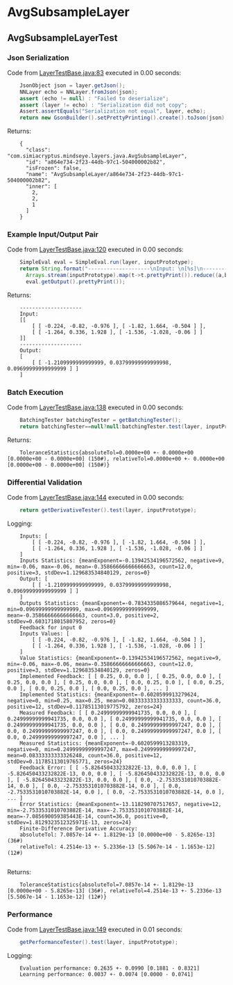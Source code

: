 # AvgSubsampleLayer
## AvgSubsampleLayerTest
### Json Serialization
Code from [LayerTestBase.java:83](../../../../../../../src/test/java/com/simiacryptus/mindseye/layers/LayerTestBase.java#L83) executed in 0.00 seconds: 
```java
    JsonObject json = layer.getJson();
    NNLayer echo = NNLayer.fromJson(json);
    assert (echo != null) : "Failed to deserialize";
    assert (layer != echo) : "Serialization did not copy";
    Assert.assertEquals("Serialization not equal", layer, echo);
    return new GsonBuilder().setPrettyPrinting().create().toJson(json);
```

Returns: 

```
    {
      "class": "com.simiacryptus.mindseye.layers.java.AvgSubsampleLayer",
      "id": "a864e734-2f23-44db-97c1-504000002b82",
      "isFrozen": false,
      "name": "AvgSubsampleLayer/a864e734-2f23-44db-97c1-504000002b82",
      "inner": [
        2,
        2,
        1
      ]
    }
```



### Example Input/Output Pair
Code from [LayerTestBase.java:120](../../../../../../../src/test/java/com/simiacryptus/mindseye/layers/LayerTestBase.java#L120) executed in 0.00 seconds: 
```java
    SimpleEval eval = SimpleEval.run(layer, inputPrototype);
    return String.format("--------------------\nInput: \n[%s]\n--------------------\nOutput: \n%s",
      Arrays.stream(inputPrototype).map(t->t.prettyPrint()).reduce((a,b)->a+",\n"+b).get(),
      eval.getOutput().prettyPrint());
```

Returns: 

```
    --------------------
    Input: 
    [[
    	[ [ -0.224, -0.82, -0.976 ], [ -1.82, 1.664, -0.504 ] ],
    	[ [ -1.264, 0.336, 1.928 ], [ -1.536, -1.028, -0.06 ] ]
    ]]
    --------------------
    Output: 
    [
    	[ [ -1.2109999999999999, 0.03799999999999998, 0.09699999999999999 ] ]
    ]
```



### Batch Execution
Code from [LayerTestBase.java:138](../../../../../../../src/test/java/com/simiacryptus/mindseye/layers/LayerTestBase.java#L138) executed in 0.00 seconds: 
```java
    BatchingTester batchingTester = getBatchingTester();
    return batchingTester==null?null:batchingTester.test(layer, inputPrototype);
```

Returns: 

```
    ToleranceStatistics{absoluteTol=0.0000e+00 +- 0.0000e+00 [0.0000e+00 - 0.0000e+00] (150#), relativeTol=0.0000e+00 +- 0.0000e+00 [0.0000e+00 - 0.0000e+00] (150#)}
```



### Differential Validation
Code from [LayerTestBase.java:144](../../../../../../../src/test/java/com/simiacryptus/mindseye/layers/LayerTestBase.java#L144) executed in 0.00 seconds: 
```java
    return getDerivativeTester().test(layer, inputPrototype);
```
Logging: 
```
    Inputs: [
    	[ [ -0.224, -0.82, -0.976 ], [ -1.82, 1.664, -0.504 ] ],
    	[ [ -1.264, 0.336, 1.928 ], [ -1.536, -1.028, -0.06 ] ]
    ]
    Inputs Statistics: {meanExponent=-0.13942534196572562, negative=9, min=-0.06, max=-0.06, mean=-0.35866666666666663, count=12.0, positive=3, stdDev=1.129683534840129, zeros=0}
    Output: [
    	[ [ -1.2109999999999999, 0.03799999999999998, 0.09699999999999999 ] ]
    ]
    Outputs Statistics: {meanExponent=-0.7834335086579644, negative=1, min=0.09699999999999999, max=0.09699999999999999, mean=-0.35866666666666663, count=3.0, positive=2, stdDev=0.6031718015807952, zeros=0}
    Feedback for input 0
    Inputs Values: [
    	[ [ -0.224, -0.82, -0.976 ], [ -1.82, 1.664, -0.504 ] ],
    	[ [ -1.264, 0.336, 1.928 ], [ -1.536, -1.028, -0.06 ] ]
    ]
    Value Statistics: {meanExponent=-0.13942534196572562, negative=9, min=-0.06, max=-0.06, mean=-0.35866666666666663, count=12.0, positive=3, stdDev=1.129683534840129, zeros=0}
    Implemented Feedback: [ [ 0.25, 0.0, 0.0 ], [ 0.25, 0.0, 0.0 ], [ 0.25, 0.0, 0.0 ], [ 0.25, 0.0, 0.0 ], [ 0.0, 0.25, 0.0 ], [ 0.0, 0.25, 0.0 ], [ 0.0, 0.25, 0.0 ], [ 0.0, 0.25, 0.0 ], ... ]
    Implemented Statistics: {meanExponent=-0.6020599913279624, negative=0, min=0.25, max=0.25, mean=0.08333333333333333, count=36.0, positive=12, stdDev=0.11785113019775792, zeros=24}
    Measured Feedback: [ [ 0.24999999999941735, 0.0, 0.0 ], [ 0.24999999999941735, 0.0, 0.0 ], [ 0.24999999999941735, 0.0, 0.0 ], [ 0.24999999999941735, 0.0, 0.0 ], [ 0.0, 0.24999999999997247, 0.0 ], [ 0.0, 0.24999999999997247, 0.0 ], [ 0.0, 0.24999999999997247, 0.0 ], [ 0.0, 0.24999999999997247, 0.0 ], ... ]
    Measured Statistics: {meanExponent=-0.6020599913283319, negative=0, min=0.24999999999997247, max=0.24999999999997247, mean=0.08333333333326248, count=36.0, positive=12, stdDev=0.11785113019765771, zeros=24}
    Feedback Error: [ [ -5.826450433232822E-13, 0.0, 0.0 ], [ -5.826450433232822E-13, 0.0, 0.0 ], [ -5.826450433232822E-13, 0.0, 0.0 ], [ -5.826450433232822E-13, 0.0, 0.0 ], [ 0.0, -2.7533531010703882E-14, 0.0 ], [ 0.0, -2.7533531010703882E-14, 0.0 ], [ 0.0, -2.7533531010703882E-14, 0.0 ], [ 0.0, -2.7533531010703882E-14, 0.0 ], ... ]
    Error Statistics: {meanExponent=-13.118290707517657, negative=12, min=-2.7533531010703882E-14, max=-2.7533531010703882E-14, mean=-7.085690059385443E-14, count=36.0, positive=0, stdDev=1.8129323512325971E-13, zeros=24}
    Finite-Difference Derivative Accuracy:
    absoluteTol: 7.0857e-14 +- 1.8129e-13 [0.0000e+00 - 5.8265e-13] (36#)
    relativeTol: 4.2514e-13 +- 5.2336e-13 [5.5067e-14 - 1.1653e-12] (12#)
    
```

Returns: 

```
    ToleranceStatistics{absoluteTol=7.0857e-14 +- 1.8129e-13 [0.0000e+00 - 5.8265e-13] (36#), relativeTol=4.2514e-13 +- 5.2336e-13 [5.5067e-14 - 1.1653e-12] (12#)}
```



### Performance
Code from [LayerTestBase.java:149](../../../../../../../src/test/java/com/simiacryptus/mindseye/layers/LayerTestBase.java#L149) executed in 0.01 seconds: 
```java
    getPerformanceTester().test(layer, inputPrototype);
```
Logging: 
```
    Evaluation performance: 0.2635 +- 0.0990 [0.1881 - 0.8321]
    Learning performance: 0.0037 +- 0.0074 [0.0000 - 0.0741]
    
```

